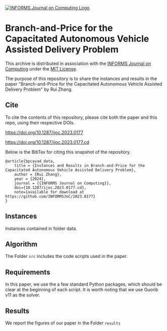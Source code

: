 [![INFORMS Journal on Computing Logo](https://INFORMSJoC.github.io/logos/INFORMS_Journal_on_Computing_Header.jpg)](https://pubsonline.informs.org/journal/ijoc)

# Branch-and-Price for the Capacitated Autonomous Vehicle Assisted Delivery Problem

This archive is distributed in association with the [INFORMS Journal on
Computing](https://pubsonline.informs.org/journal/ijoc) under the [MIT License](LICENSE).

The purpose of this repository is to share the instances and results in the paper
"Branch-and-Price for the Capacitated Autonomous Vehicle Assisted Delivery Problem" by Rui Zhang. 


## Cite

To cite the contents of this repository, please cite both the paper and this repo, using their respective DOIs.

https://doi.org/10.1287/ijoc.2023.0177

https://doi.org/10.1287/ijoc.2023.0177.cd

Below is the BibTex for citing this snapshot of the repository.

```
@article{bpcavad_data,
    title = {Instances and Results in Branch-and-Price for the Capacitated Autonomous Vehicle Assisted Delivery Problem},
    author = {Rui Zhang},
    year = {2024},
    journal = {{INFORMS Journal on Computing}},
    doi={10.1287/ijoc.2023.0177.cd},
    note={available for download at https://github.com/INFORMSJoC/2023.0177}
}
```

## Instances
Instances contained in folder data. 

## Algorithm
The Folder `src` includes the code scripts used in the paper. 

## Requirements

In this paper, we use the a few standard Python packages, which should be clear at the beginning of each script. It is worth noting that we use Guorib v11 as the solver.


## Results
We report the figures of our paper in the Folder `results`
